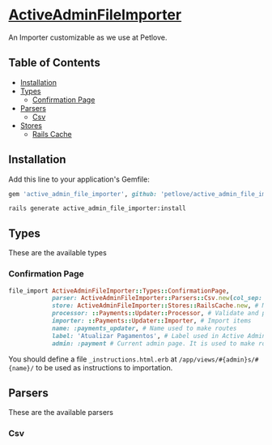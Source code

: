 # [ActiveAdminFileImporter]()

An Importer customizable as we use at Petlove.
## Table of Contents
- [Installation](#installation)
- [Types](#types)
  - [Confirmation Page](#confirmation-page)
- [Parsers](#parsers)
  - [Csv](#csv)
- [Stores](#stores)
  - [Rails Cache](#rails-cache)
## Installation

Add this line to your application's Gemfile:

```ruby
gem 'active_admin_file_importer', github: 'petlove/active_admin_file_importer'
```

```
rails generate active_admin_file_importer:install
```

## Types

These are the available types

### Confirmation Page

```ruby
file_import ActiveAdminFileImporter::Types::ConfirmationPage,
            parser: ActiveAdminFileImporter::Parsers::Csv.new(col_sep: ';'), # File parser
            store: ActiveAdminFileImporter::Stores::RailsCache.new, # Method to save parsed data
            processor: ::Payments::Updater::Processor, # Validate and process fields before importation
            importer: ::Payments::Updater::Importer, # Import items
            name: :payments_updater, # Name used to make routes
            label: 'Atualizar Pagamentos', # Label used in Active Admin pages and Link
            admin: :payment # Current admin page. It is used to make route paths and to fetch instructions
```

You should define a file `_instructions.html.erb` at `/app/views/#{admin}s/#{name}/` to be used as instructions to importation.
## Parsers

These are the available parsers

### Csv


